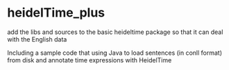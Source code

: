 # heidelTime_plus
add the libs and sources to the basic heideltime package so that it can deal with the English data

Including a sample code that using Java to load sentences (in conll format) from disk and annotate time expressions with HeidelTime
